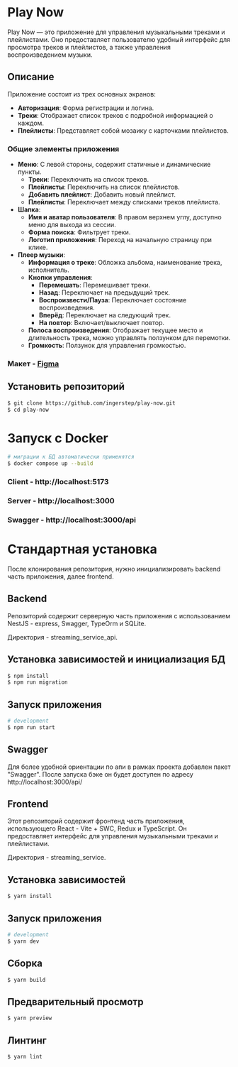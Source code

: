 # Play Now

Play Now — это приложение для управления музыкальными треками и плейлистами. Оно предоставляет пользователю удобный интерфейс для просмотра треков и плейлистов, а также управления воспроизведением музыки.

## Описание

Приложение состоит из трех основных экранов:

- **Авторизация**: Форма регистрации и логина.
- **Треки**: Отображает список треков с подробной информацией о каждом.
- **Плейлисты**: Представляет собой мозаику с карточками плейлистов.

### Общие элементы приложения

- **Меню**: С левой стороны, содержит статичные и динамические пункты.
  - **Треки**: Переключить на список треков.
  - **Плейлисты**: Переключить на список плейлистов.
  - **Добавить плейлист**: Добавить новый плейлист.
  - **Плейлисты**: Переключает между списками треков плейлиста.
- **Шапка**:
  - **Имя и аватар пользователя**: В правом верхнем углу, доступно меню для выхода из сессии.
  - **Форма поиска**: Фильтрует треки.
  - **Логотип приложения**: Переход на начальную страницу при клике.
- **Плеер музыки**:
  - **Информация о треке**: Обложка альбома, наименование трека, исполнитель.
  - **Кнопки управления**:
    - **Перемешать**: Перемешивает треки.
    - **Назад**: Переключает на предыдущий трек.
    - **Воспроизвести/Пауза**: Переключает состояние воспроизведения.
    - **Вперёд**: Переключает на следующий трек.
    - **На повтор**: Включает/выключает повтор.
  - **Полоса воспроизведения**: Отображает текущее место и длительность трека, можно управлять ползунком для перемотки.
  - **Громкость**: Ползунок для управления громкостью.

### Макет - [Figma](https://www.figma.com/design/JIiEqozo3awHCmgn3xO8wU/TS_Graduate?node-id=0-1&node-type=canvas&t=hico9M1OnlxVM96J-0)

## Установить репозиторий

```bash
$ git clone https://github.com/ingerstep/play-now.git
$ cd play-now
```

# Запуск с Docker

```bash
# миграции к БД автоматически применятся
$ docker compose up --build
```
### Client - http://localhost:5173
### Server - http://localhost:3000
### Swagger - http://localhost:3000/api

# Стандартная установка

После клонирования репозитория, нужно инициализировать backend часть приложения, далее frontend.

## Backend

Репозиторий содержит серверную часть приложения c использованием NestJS - express, Swagger, TypeOrm и SQLite.

Директория - streaming_service_api.

## Установка зависимостей и инициализация БД

```bash
$ npm install
$ npm run migration
```

## Запуск приложения

```bash
# development
$ npm run start
```

## Swagger

Для более удобной ориентации по апи в рамках проекта добавлен пакет "Swagger". После запуска бэке он будет доступен по адресу http://localhost:3000/api/

## Frontend

Этот репозиторий содержит фронтенд часть приложения, использующего React - Vite + SWC, Redux и TypeScript. Он предоставляет интерфейс для управления музыкальными треками и плейлистами.

Директория - streaming_service.

## Установка зависимостей

```bash
$ yarn install
```

## Запуск приложения

```bash
# development
$ yarn dev
```

## Cборка

```bash
$ yarn build
```

## Предварительный просмотр

```bash
$ yarn preview
```

## Линтинг

```bash
$ yarn lint
```
